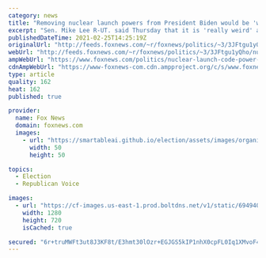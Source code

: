 ```yaml
---
category: news
title: "Removing nuclear launch powers from President Biden would be 'wildly unconstitutional': Mike Lee"
excerpt: "Sen. Mike Lee R-UT. said Thursday that it is 'really weird' and 'unconstitutional' that Democrats want to change the nuclear launch code policy, which places sole power in the hands of the president. "
publishedDateTime: 2021-02-25T14:25:19Z
originalUrl: "http://feeds.foxnews.com/~r/foxnews/politics/~3/3JFtgu1yQho/nuclear-launch-code-power-changed-joe-biden-mike-lee"
webUrl: "http://feeds.foxnews.com/~r/foxnews/politics/~3/3JFtgu1yQho/nuclear-launch-code-power-changed-joe-biden-mike-lee"
ampWebUrl: "https://www.foxnews.com/politics/nuclear-launch-code-power-changed-joe-biden-mike-lee.amp"
cdnAmpWebUrl: "https://www-foxnews-com.cdn.ampproject.org/c/s/www.foxnews.com/politics/nuclear-launch-code-power-changed-joe-biden-mike-lee.amp"
type: article
quality: 162
heat: 162
published: true

provider:
  name: Fox News
  domain: foxnews.com
  images:
    - url: "https://smartableai.github.io/election/assets/images/organizations/foxnews.com-50x50.jpg"
      width: 50
      height: 50

topics:
  - Election
  - Republican Voice

images:
  - url: "https://cf-images.us-east-1.prod.boltdns.net/v1/static/694940094001/9a50ef65-defc-425f-8ddc-058fef21e866/f33db3e8-44d1-4d65-952b-a22d51ef049c/1280x720/match/image.jpg"
    width: 1280
    height: 720
    isCached: true

secured: "6r+truMWFt3ut8J3KF8t/E3hmt30lOzr+EGJGS5kIP1nhX0cpFL0Iq1XMvoF4BjGAg6H/aROn18NKf3R5uJ2fFcqvWcr0zug+x4hHLXwkvnk5X+93sryeYcIkLdYg0iEU6qEk3DiLMmYzBCwKruLHjv03dZrV40FI2TMFc3wVPU7Oftg6hsg08Sxg5kKhfRpXRUTpZoWh8jKYt17vY1tf95VKDtw1jeCyzzRuHyuzsW2pBKY16hAyCkeOH2+cI9iOylXUIaf0CY4zZoHlEikgWTJW8H77yxsdedhUJE37huBPXkwIkT8v0GUY2n3SIlmvj47WZpyG+O3Yu/2/y15s+xUonz7hQ6lEVF7+WEeTg4=;NMEXyJqz2a+aM5kPZmanAA=="
---
```


